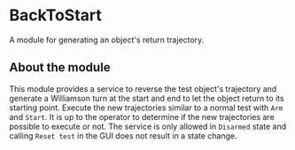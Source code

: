 # BackToStart
A module for generating an object's return trajectory.

## About the module
This module provides a service to reverse the test object's trajectory and generate a Williamson turn at the start and end to let the object return to its starting point. Execute the new trajectories similar to a normal test with `Arm` and `Start`. It is up to the operator to determine if the new trajectories are possible to execute or not. The service is only allowed in `Disarmed` state and calling `Reset test` in the GUI does not result in a state change. 